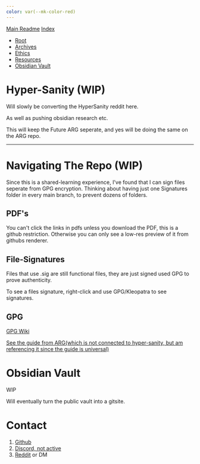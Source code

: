 ```yaml
---
color: var(--mk-color-red)
---
```

[Main Readme](https://github.com/HyperSane/Hyper-Sanity/blob/main/README.md)
[Index](https://github.com/HyperSane/Hyper-Sanity/edit/main/Index.md)
- [Root](https://github.com/HyperSane/Hyper-Sanity/tree/main)
 - [Archives](https://github.com/HyperSane/Hyper-Sanity/tree/main/Archives)
 - [Ethics](https://github.com/HyperSane/Hyper-Sanity/tree/main/Ethics)
 -  [Resources](https://github.com/HyperSane/Hyper-Sanity/tree/main/Resources)
 - [Obsidian Vault](https://github.com/HyperSane/Hyper-Sanity/tree/main/Vault)

# Hyper-Sanity (WIP)

Will slowly be converting the HyperSanity reddit here.

As well as pushing obsidian research etc.

This will keep the Future ARG seperate, and yes will be doing the same on the ARG repo.

-----


# Navigating The Repo (WIP)
Since this is a shared-learning experience, I've found that I can sign files seperate from GPG encryption.
Thinking about having just one Signatures folder in every main branch, to prevent dozens of folders.

## PDF's

You can't click the links in pdfs unless you download the PDF, this is a github restriction.
Otherwise you can only see a low-res preview of it from githubs renderer.

## File-Signatures
Files that use .sig are still functional files, they are just signed used GPG to prove authenticity.

To see a files signature, right-click and use GPG/Kleopatra to see signatures.

## GPG

[GPG Wiki](https://en.wikipedia.org/wiki/GNU_Privacy_Guard)

[See the guide from ARG(which is not connected to hyper-sanity, but am referencing it since the guide is universal)](https://github.com/HyperSane/ARG/blob/Main1/ARG%20Guides/Encryption/ARG-GPG%20Guide1.md)

# Obsidian Vault

WIP

Will eventually turn the public vault into a gitsite.


# Contact

1. [Github](https://github.com/HyperSane/Hyper-Sanity/discussions)
2. [Discord, not active]()
3. [Reddit](https://www.reddit.com/r/HyperSanityPublic/) or DM
